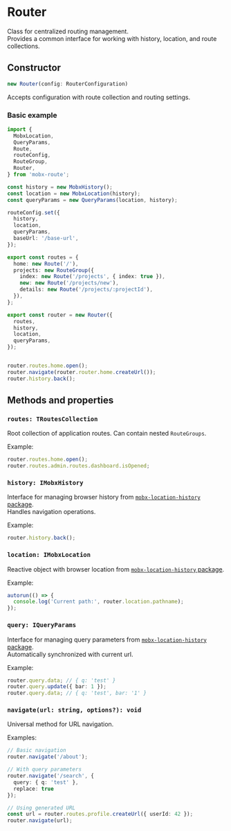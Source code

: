 # Router

Class for centralized routing management.  
Provides a common interface for working with history, location, and route collections.  

## Constructor

```ts
new Router(config: RouterConfiguration)
```
Accepts configuration with route collection and routing settings.  

### Basic example

```ts
import {
  MobxLocation,
  QueryParams,
  Route,
  routeConfig,
  RouteGroup,
  Router,
} from 'mobx-route';

const history = new MobxHistory();
const location = new MobxLocation(history);
const queryParams = new QueryParams(location, history);

routeConfig.set({
  history,
  location,
  queryParams,
  baseUrl: '/base-url',
});

export const routes = {
  home: new Route('/'),
  projects: new RouteGroup({
    index: new Route('/projects', { index: true }),
    new: new Route('/projects/new'),
    details: new Route('/projects/:projectId'),
  }),
};

export const router = new Router({
  routes,
  history,
  location,
  queryParams,
});


router.routes.home.open();
router.navigate(router.router.home.createUrl());
router.history.back();
```

## Methods and properties  

### `routes: TRoutesCollection`  

Root collection of application routes. Can contain nested `RouteGroups`.  

Example:   
```ts
router.routes.home.open();
router.routes.admin.routes.dashboard.isOpened;  
```

### `history: IMobxHistory`  
Interface for managing browser history from [`mobx-location-history` package](https://github.com/js2me/mobx-location-history).  
Handles navigation operations.   

Example:  
```ts
router.history.back();
```

### `location: IMobxLocation`  
Reactive object with browser location from [`mobx-location-history` package](https://github.com/js2me/mobx-location-history).  

Example:
```ts
autorun(() => {
  console.log('Current path:', router.location.pathname);
});
```

### `query: IQueryParams`  
Interface for managing query parameters from [`mobx-location-history` package](https://github.com/js2me/mobx-location-history).  
Automatically synchronized with current url.  

Example:  
```ts
router.query.data; // { q: 'test' }
router.query.update({ bar: 1 });
router.query.data; // { q: 'test', bar: '1' }
```

### `navigate(url: string, options?): void` <Badge type="info" text="action" />   

Universal method for URL navigation.  

Examples:  
```ts
// Basic navigation
router.navigate('/about');

// With query parameters
router.navigate('/search', {
  query: { q: 'test' },
  replace: true
});

// Using generated URL
const url = router.routes.profile.createUrl({ userId: 42 });
router.navigate(url);
```